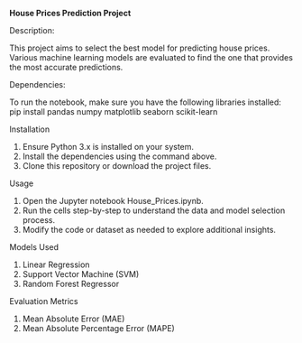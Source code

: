 **House Prices Prediction Project**

Description:

This project aims to select the best model for predicting house prices. Various machine learning models are evaluated to find the one that provides the most accurate predictions.

Dependencies:

To run the notebook, make sure you have the following libraries installed:
pip install pandas numpy matplotlib seaborn scikit-learn

Installation
1. Ensure Python 3.x is installed on your system.
2. Install the dependencies using the command above.
3. Clone this repository or download the project files.
   
Usage
1. Open the Jupyter notebook House_Prices.ipynb.
2. Run the cells step-by-step to understand the data and model selection process.
3. Modify the code or dataset as needed to explore additional insights.
   
Models Used
1. Linear Regression
2. Support Vector Machine (SVM)
3. Random Forest Regressor
   
Evaluation Metrics
1. Mean Absolute Error (MAE)
2. Mean Absolute Percentage Error (MAPE)
